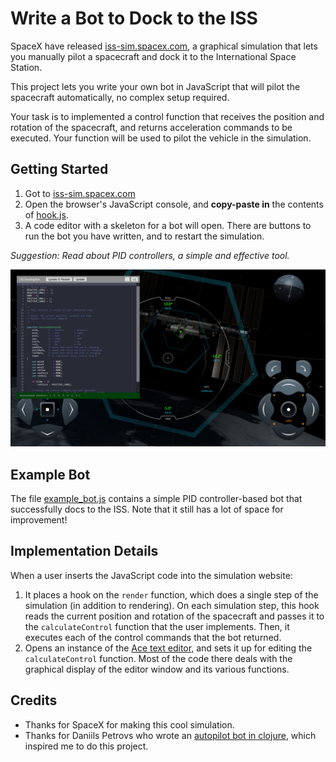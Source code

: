 # Write a Bot to Dock to the ISS

SpaceX have released [iss-sim.spacex.com](https://iss-sim.spacex.com/),
a graphical simulation that lets you manually pilot a spacecraft and dock it to the International Space Station.

This project lets you write your own bot in JavaScript that will pilot the spacecraft automatically,
no complex setup required.

Your task is to implemented a control function that receives the position and rotation of the spacecraft,
and returns acceleration commands to be executed. Your function will be used to pilot the vehicle in the simulation.

## Getting Started

1. Got to [iss-sim.spacex.com](https://iss-sim.spacex.com/)
2. Open the browser's JavaScript console, and **copy-paste in** the contents of [hook.js](https://raw.githubusercontent.com/andrey-leshenko/ISSDockingBotGame/master/hook.js).
3. A code editor with a skeleton for a bot will open. There are buttons to run the bot you have written, and to restart the simulation.

_Suggestion: Read about PID controllers, a simple and effective tool._


![Bot editor screenshot](https://github.com/andrey-leshenko/ISSDockingBotGame/blob/master/screenshot.png)

## Example Bot

The file [example_bot.js](https://github.com/andrey-leshenko/ISSDockingBotGame/blob/master/example_bot.js)
contains a simple PID controller-based bot that successfully docs to the ISS.
Note that it still has a lot of space for improvement!

## Implementation Details

When a user inserts the JavaScript code into the simulation website:

1. It places a hook on the `render` function, which does a single step of the simulation (in addition to rendering).
   On each simulation step, this hook reads the current position and rotation of the spacecraft and passes it to the `calculateControl` function that the user implements.
   Then, it executes each of the control commands that the bot returned.
2. Opens an instance of the [Ace text editor](https://ace.c9.io/), and sets it up for editing the `calculateControl` function.
   Most of the code there deals with the graphical display of the editor window and its various functions.

## Credits

- Thanks for SpaceX for making this cool simulation.
- Thanks for Daniils Petrovs who wrote an [autopilot bot in clojure](https://github.com/DaniruKun/spacex-iss-docking-sim-autopilot),
  which inspired me to do this project.
